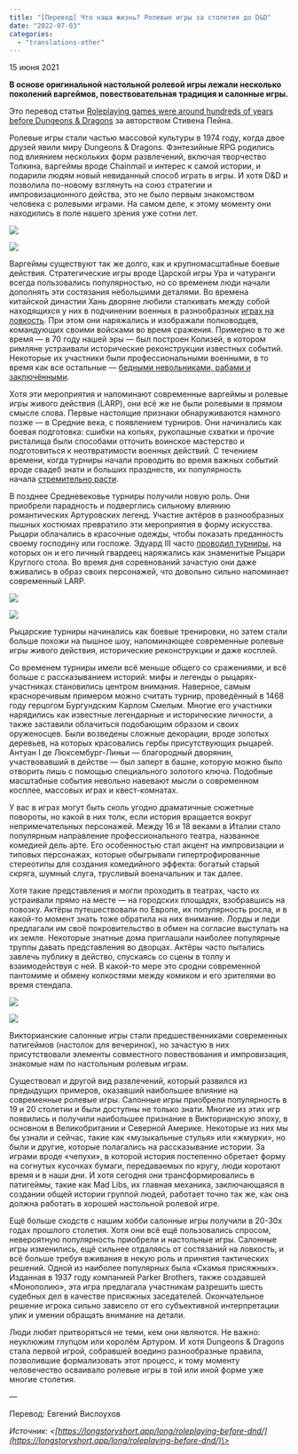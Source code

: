 ```yaml
---
title: "[Перевод] Что наша жизнь? Ролевые игры за столетия до D&D"
date: "2022-07-03"
categories: 
  - "translations-other"
---
```


15 июня 2021

**В основе оригинальной настольной ролевой игры лежали несколько поколений варгеймов, повествовательная традиция и салонные игры.**

Это перевод статьи [Roleplaying games were around hundreds of years before Dungeons & Dragons](https://www.dicebreaker.com/categories/roleplaying-game/feature/dnd-influences-roleplaying-games-centuries) за авторством Стивена Пейна.

Ролевые игры стали частью массовой культуры в 1974 году, когда двое друзей явили миру Dungeons & Dragons. Фэнтезийные RPG родились под влиянием нескольких форм развлечений, включая творчество Толкина, варгеймы вроде Chainmail и интерес к самой истории, и подарили людям новый невиданный способ играть в игры. И хотя D&D и позволила по-новому взглянуть на союз стратегии и импровизационного действа, это не было первым знакомством человека с ролевыми играми. На самом деле, к этому моменту они находились в поле нашего зрения уже сотни лет.

![](https://cyborgsandmages.com/wp-content/uploads/2022/07/070322_1215_1.jpg)

![](https://cyborgsandmages.com/wp-content/uploads/2022/07/070322_1215_2.jpg)

Варгеймы существуют так же долго, как и крупномасштабные боевые действия. Стратегические игры вроде Царской игры Ура и чатуранги всегда пользовались популярностью, но со временем люди начали дополнять эти состязания небольшими деталями. Во времена китайской династии Хань дворяне любили сталкивать между собой находящихся у них в подчинении военных в разнообразных [играх на ловкость](https://healthahoy.com/ancient-sports/chinese-cuju-ancient-soccer/). При этом они наряжались и изображали полководцев, командующих своими войсками во время сражения. Примерно в то же время — в 70 году нашей эры — был построен Колизей, в котором римляне устраивали исторические реконструкции известных событий. Некоторые их участники были профессиональными военными, в то время как все остальные — [бедными невольниками, рабами и заключёнными](https://www.nationalgeographic.com/history/history-magazine/article/roman-mock-naval-sea-battles-naumachia?irgwc=1&irclickid=W-AT3KRAzxyLW0QwUx0Mo3ENUkBwZMxPcQ28Rc0&cmpid=org%3Dngp%3A%3Amc%3Daffiliate%3A%3Asrc%3Daffiliate%3A%3Acmp%3Dsubs_aff%3A%3A&add=Skimbit%20Ltd.).

Хотя эти мероприятия и напоминают современные варгеймы и ролевые игры живого действия (LARP), они всё же не были ролевыми в прямом смысле слова. Первые настоящие признаки обнаруживаются намного позже — в Средние века, с появлением турниров. Они начинались как боевая подготовка: сшибки на копьях, рукопашные схватки и прочие ристалища были способами отточить воинское мастерство и подготовиться к неотвратимости военных действий. С течением времени, когда турниры начали проводить во время важных событий вроде свадеб знати и больших празднеств, их популярность начала [стремительно расти](https://www.worldhistory.org/Medieval_Tournament/).

В позднее Средневековье турниры получили новую роль. Они приобрели парадность и подверглись сильному влиянию романтических Артуровских легенд. Участие актёров в разнообразных пышных костюмах превратило эти мероприятия в форму искусства. Рыцари облачались в красочные одежды, чтобы показать преданность своему господину или госпоже. Эдуард III часто [проводил турниры](https://aprilmunday.wordpress.com/2016/10/02/edward-iii-and-king-arthur/), на которых он и его личный гвардеец наряжались как знаменитые Рыцари Круглого стола. Во время дня соревнований зачастую они даже вживались в образ своих персонажей, что довольно сильно напоминает современный LARP.

![](https://cyborgsandmages.com/wp-content/uploads/2022/07/070322_1215_3.jpg)

![](https://cyborgsandmages.com/wp-content/uploads/2022/07/070322_1215_4.jpg)

Рыцарские турниры начинались как боевые тренировки, но затем стали больше похожи на пышное шоу, напоминающее современные ролевые игры живого действия, исторические реконструкции и даже косплей.

Со временем турниры имели всё меньше общего со сражениями, и всё больше с рассказыванием историй: мифы и легенды о рыцарях-участниках становились центром внимания. Наверное, самым красноречивым примером можно считать турнир, проведённый в 1468 году герцогом Бургундским Карлом Смелым. Многие его участники нарядились как известные легендарные и исторические личности, а также заставили облачиться подобающим образом и своих оруженосцев. Были возведены сложные декорации, вроде золотых деревьев, на которых красовались гербы присутствующих рыцарей. Антуан I де Люксембург-Линьи — благородный дворянин, участвовавший в действе — был заперт в башне, которую можно было отворить лишь с помощью специального золотого ключа. Подобные масштабные события невольно навевают мысли о современном косплее, массовых играх и квест-комнатах.

У вас в играх могут быть сколь угодно драматичные сюжетные повороты, но какой в них толк, если история вращается вокруг непримечательных персонажей. Между 16 и 18 веками в Италии стало популярным направление профессионального театра, названное комедией дель а́рте. Его особенностью стал акцент на импровизации и типовых персонажах, которые обыгрывали гипертрофированные стереотипы для создания комедийного эффекта: богатый старый скряга, шумный слуга, трусливый военачальник и так далее.

Хотя такие представления и могли проходить в театрах, часто их устраивали прямо на месте — на городских площадях, взобравшись на повозку. Актёры путешествовали по Европе, их популярность росла, и в какой-то момент знать тоже обратила на них внимание. Лорды и леди предлагали им своё покровительство в обмен на согласие выступать на их земле. Некоторые знатные дома приглашали наиболее популярные труппы давать представления во дворцах. Актёры часто пытались завлечь публику в действо, спускаясь со сцены в толпу и взаимодействуя с ней. В какой-то мере это сродни современной пантомиме и обмену колкостями между комиком и его зрителями во время стендапа.

![](https://cyborgsandmages.com/wp-content/uploads/2022/07/070322_1215_5.jpg)

![](https://cyborgsandmages.com/wp-content/uploads/2022/07/070322_1215_6.jpg)

Викторианские салонные игры стали предшественниками современных патигеймов (настолок для вечеринок), но зачастую в них присутствовали элементы совместного повествования и импровизация, знакомые нам по настольным ролевым играм.

Существовал и другой вид развлечений, который развился из предыдущих примеров, оказавший наибольшее влияние на современные ролевые игры. Салонные игры приобрели популярность в 19 и 20 столетии и были доступны не только знати. Многие из этих игр появились и получили наибольшее признание в Викторианскую эпоху, в основном в Великобритании и Северной Америке. Некоторые из них мы бы узнали и сейчас, такие как «музыкальные стулья» или «жмурки», но были и другие, которые полагались на рассказывание истории. За играми вроде «чепухи», в которой история постепенно обретает форму на согнутых кусочках бумаги, передаваемых по кругу, люди коротают время и в наши дни. И хотя сегодня они трансформировались в патигеймы, такие как Mad Libs, их главная механика, заключающаяся в создании общей истории группой людей, работает точно так же, как она должна работать в хорошей настольной ролевой игре.

Ещё больше сходств с нашим хобби салонные игры получили в 20-30х годах прошлого столетия. Хотя они всё ещё пользовались спросом, невероятную популярность приобрели и настольные игры. Салонные игры изменились, ещё сильнее отдаляясь от состязаний на ловкость, и всё больше требуя вживания в некую роль и принятия тактических решений. Одной из наиболее популярных была «Скамья присяжных». Изданная в 1937 году компанией Parker Brothers, также создавшей «Монополию», эта игра предлагала участникам разрешить шесть судебных дел в качестве присяжных заседателей. Окончательное решение игрока сильно зависело от его субъективной интерпретации улик и умении обращать внимание на детали.

Люди любят притворяться не теми, кем они являются. Не важно: неуклюжим глупцом или королём Артуром. И хотя Dungeons & Dragons стала первой игрой, собравшей воедино разнообразные правила, позволившие формализовать этот процесс, к тому моменту человечество осваивало ролевые игры в той или иной форме уже многие столетия.

—

Перевод: Евгений Вислоухов

_Источник: <[https://longstoryshort.app/long/roleplaying-before-dnd/](https://longstoryshort.app/long/roleplaying-before-dnd/)\>_
